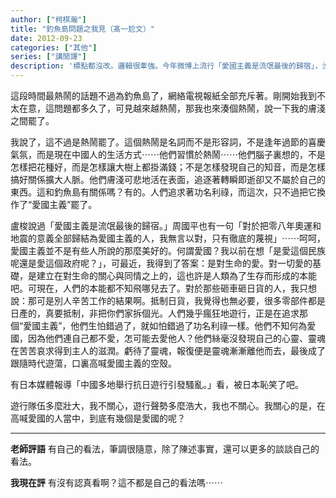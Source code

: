 ```yaml
---
author: ["柯棋瀚"]
title: "釣魚島問題之我見（髙一尬文）"
date: 2012-09-23
categories: ["其他"]
series: ["講閒譚"]
description: '標點都沒改。邏輯很牽強。今年微博上流行「愛國主義是流氓最後的歸宿」，沒想到那時我就寫了這句話，不知道從哪看來的。今年微博上又說「愛國是愛具體的人」，沒想到那時我也寫過這句話。有意思。'
---
```


這段時間最熱鬧的話題不過為釣魚島了，網絡電視報紙全部充斥著。剛開始我到不太在意，這問題都多久了，可見越來越熱鬧，那我也來湊個熱鬧，說一下我的膚淺之間罷了。

我說了，這不過是熱鬧罷了。這個熱鬧是名詞而不是形容詞，不是逢年過節的喜慶氣氛，而是現在中國人的生活方式⋯⋯他們習慣於熱鬧⋯⋯他們腦子裏想的，不是怎樣把花種好，而是怎樣讓大樹上都掛滿錢；不是怎樣發現自己的知音，而是怎樣搞好關係擴大人脈。他們膚淺可悲地活在表面，追逐著轉瞬即逝卻又不屬於自己的東西。這和釣魚島有關係嗎？有的。人們追求著功名利祿，而這次，只不過把它換作了“愛國主義”罷了。

盧梭說過「愛國主義是流氓最後的歸宿。」周國平也有一句「對於把零八年奧運和地震的意義全部歸結為愛國主義的人，我無言以對，只有徹底的蔑視」⋯⋯呵呵，愛國主義並不是有些人所說的那麼美好的。何謂愛國？我以前在想「是愛這個民族呢還是愛這個政府呢？」，可最近，我得到了答案：是對生命的愛。對一切愛的基礎，是建立在對生命的關心與同情之上的，這也許是人類為了生存而形成的本能吧。可現在，人們的本能都不知飛哪兒去了。對於那些砸車砸日貨的人，我只想說：那可是別人辛苦工作的結果啊。抵制日貨，我覺得也無必要，很多零部件都是日產的，真要抵制，非把你們家拆個光。人們幾乎瘋狂地遊行，正是在追求那個“愛國主義”，他們生怕錯過了，就如怕錯過了功名利祿一樣。他們不知何為愛國，因為他們連自己都不愛，怎可能去愛他人？他們絲毫沒發現自己的心靈、靈魂在苦苦哀求得到主人的滋潤。虧待了靈魂，報復便是靈魂漸漸離他而去，最後成了跟隨時代遊蕩，口裏高喊愛國主義的空殼。

有日本媒體報導「中國多地舉行抗日遊行引發騷亂。」看，被日本恥笑了吧。

遊行隊伍多麼壯大，我不關心，遊行聲勢多麼浩大，我也不關心。我關心的是，在高喊愛國的人當中，到底有幾個是愛國的呢？

----

**老師評語** 有自己的看法，筆調很隨意，除了陳述事實，還可以更多的談談自己的看法。

**我現在評** 有沒有認真看啊？這不都是自己的看法嗎⋯⋯
